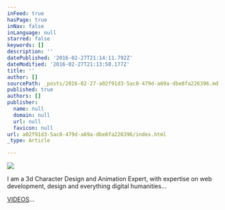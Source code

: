 ```yaml
---
inFeed: true
hasPage: true
inNav: false
inLanguage: null
starred: false
keywords: []
description: ''
datePublished: '2016-02-27T21:14:11.792Z'
dateModified: '2016-02-27T21:13:50.177Z'
title: ''
author: []
sourcePath: _posts/2016-02-27-a02f91d3-5ac8-479d-a69a-dbe8fa226396.md
published: true
authors: []
publisher:
  name: null
  domain: null
  url: null
  favicon: null
url: a02f91d3-5ac8-479d-a69a-dbe8fa226396/index.html
_type: Article

---
```

![](https://s3-us-west-2.amazonaws.com/the-grid-img/p/42b33a22e423535f6202ed8ba37d28cc128e46d2.png)

I am a 3d Character Design and Animation Expert, with expertise on web development, design and everything digital humanities...

[VIDEOS][0]...

[0]: null